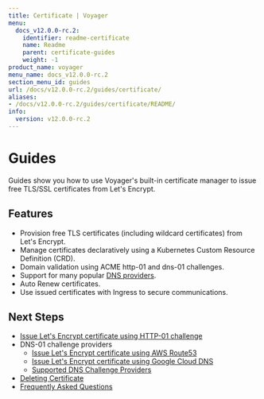 ```yaml
---
title: Certificate | Voyager
menu:
  docs_v12.0.0-rc.2:
    identifier: readme-certificate
    name: Readme
    parent: certificate-guides
    weight: -1
product_name: voyager
menu_name: docs_v12.0.0-rc.2
section_menu_id: guides
url: /docs/v12.0.0-rc.2/guides/certificate/
aliases:
- /docs/v12.0.0-rc.2/guides/certificate/README/
info:
  version: v12.0.0-rc.2
---
```


# Guides

Guides show you how to use Voyager's built-in certificate manager to issue free TLS/SSL certificates from Let's Encrypt.

## Features
- Provision free TLS certificates (including wildcard certificates) from Let's Encrypt.
- Manage certificates declaratively using a Kubernetes Custom Resource Definition (CRD).
- Domain validation using ACME http-01 and dns-01 challenges.
- Support for many popular [DNS providers](/docs/v12.0.0-rc.2/guides/certificate/dns/providers).
- Auto Renew certificates.
- Use issued certificates with Ingress to secure communications.

## Next Steps
- [Issue Let's Encrypt certificate using HTTP-01 challenge](/docs/v12.0.0-rc.2/guides/certificate/http/overview)
- DNS-01 challenge providers
  - [Issue Let's Encrypt certificate using AWS Route53](/docs/v12.0.0-rc.2/guides/certificate/dns/route53)
  - [Issue Let's Encrypt certificate using Google Cloud DNS](/docs/v12.0.0-rc.2/guides/certificate/dns/google-cloud)
  - [Supported DNS Challenge Providers](/docs/v12.0.0-rc.2/guides/certificate/dns/providers)
- [Deleting Certificate](/docs/v12.0.0-rc.2/guides/certificate/delete)
- [Frequently Asked Questions](/docs/v12.0.0-rc.2/guides/certificate/faq)
